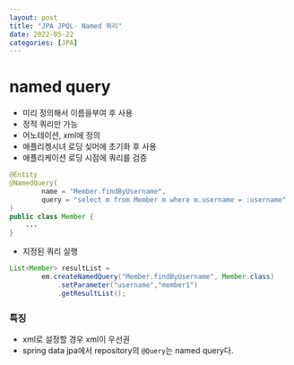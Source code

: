 ```yaml
---
layout: post
title: "JPA JPQL- Named 쿼리"
date: 2022-05-22
categories: [JPA]
---
```


# named query

- 미리 정의해서 이름을부여 후 사용
- 정적 쿼리만 가능
- 어노테이션, xml에 정의
- 애플리켕시녀 로딩 싲머에 초기화 후 사용
- 애플리케이션 로딩 시점에 쿼리를 검증

```java
@Entity
@NamedQuery(
        name = "Member.findByUsername",
        query = "select m from Member m where m.username = :username"
)
public class Member {
    ...
}
```

- 지정된 쿼리 실행

```java
List<Member> resultList =
        em.createNamedQuery("Member.findByUsername", Member.class)
            .setParameter("username","member1")
            .getResultList();
```

### 특징

- xml로 설정할 경우 xml이 우선권
- spring data jpa에서 repository의 `@Query`는 named query다.
